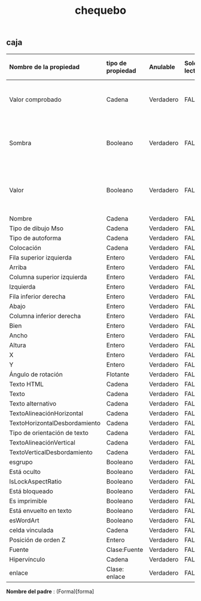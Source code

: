 ﻿---
title: chequebo
second_title: Aspose.Cells Cloud Documen
type: docs
url: /es/specification/model/checkbox/
description: "Aspose.Cells Especificación del modelo de nube: CheckBox. Maneje sin esfuerzo Excel y otros documentos de hoja de cálculo con funciones como abrir, generar, editar, dividir, fusionar, comparar y convertir."
weight: 50
---
## **caja**

 

| Nombre de la propiedad| tipo de propiedad| Anulable| Solo lectura| Valor por defecto| Descripción|
|:- |:- |:- |:- |:- |:- |
| Valor comprobado| Cadena| Verdadero| FALSO|| Obtiene o establece el valor de la casilla de verificación.|
| Sombra| Booleano| Verdadero| FALSO|| Indica si el cuadro combinado tiene sombreado 3D.|
| Valor| Booleano| Verdadero| FALSO|| Indica si la casilla de verificación está marcada o no.|
| Nombre| Cadena| Verdadero| FALSO|||
| Tipo de dibujo Mso| Cadena| Verdadero| FALSO|||
| Tipo de autoforma| Cadena| Verdadero| FALSO|||
| Colocación| Cadena| Verdadero| FALSO|||
| Fila superior izquierda| Entero| Verdadero| FALSO|||
| Arriba| Entero| Verdadero| FALSO|||
| Columna superior izquierda| Entero| Verdadero| FALSO|||
| Izquierda| Entero| Verdadero| FALSO|||
| Fila inferior derecha| Entero| Verdadero| FALSO|||
| Abajo| Entero| Verdadero| FALSO|||
| Columna inferior derecha| Entero| Verdadero| FALSO|||
| Bien| Entero| Verdadero| FALSO|||
| Ancho| Entero| Verdadero| FALSO|||
| Altura| Entero| Verdadero| FALSO|||
| X| Entero| Verdadero| FALSO|||
| Y| Entero| Verdadero| FALSO|||
| Ángulo de rotación| Flotante| Verdadero| FALSO|||
| Texto HTML| Cadena| Verdadero| FALSO|||
| Texto| Cadena| Verdadero| FALSO|||
| Texto alternativo| Cadena| Verdadero| FALSO|||
| TextoAlineaciónHorizontal| Cadena| Verdadero| FALSO|||
| TextoHorizontalDesbordamiento| Cadena| Verdadero| FALSO|||
| Tipo de orientación de texto| Cadena| Verdadero| FALSO|||
| TextoAlineaciónVertical| Cadena| Verdadero| FALSO|||
| TextoVerticalDesbordamiento| Cadena| Verdadero| FALSO|||
| esgrupo| Booleano| Verdadero| FALSO|||
| Está oculto| Booleano| Verdadero| FALSO|||
| IsLockAspectRatio| Booleano| Verdadero| FALSO|||
| Está bloqueado| Booleano| Verdadero| FALSO|||
| Es imprimible| Booleano| Verdadero| FALSO|||
| Está envuelto en texto| Booleano| Verdadero| FALSO|||
| esWordArt| Booleano| Verdadero| FALSO|||
| celda vinculada| Cadena| Verdadero| FALSO|||
| Posición de orden Z| Entero| Verdadero| FALSO|||
| Fuente| Clase:Fuente| Verdadero| FALSO|||
| Hipervínculo| Cadena| Verdadero| FALSO|||
| enlace| Clase: enlace| Verdadero| FALSO|||

**Nombre del padre** : (Forma)[forma]